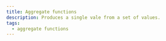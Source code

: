 ```yaml
---
title: Aggregate functions
description: Produces a single vale from a set of values.
tags:
  - aggregate functions
---
```




